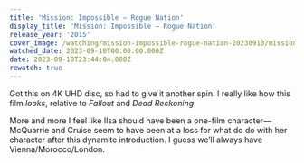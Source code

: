 ```yaml
---
title: 'Mission: Impossible – Rogue Nation'
display_title: 'Mission: Impossible – Rogue Nation'
release_year: '2015'
cover_image: /watching/mission-impossible-rogue-nation-20230910/mission-impossible-rogue-nation.jpg
watched_date: 2023-09-10T00:00:00.000Z
date: 2023-09-10T23:44:04.000Z
rewatch: true
---
```

Got this on 4K UHD disc, so had to give it another spin. I really like how this film _looks_, relative to _Fallout_ and _Dead Reckoning_.

More and more I feel like Ilsa should have been a one-film character—McQuarrie and Cruise seem to have been at a loss for what do do with her character after this dynamite introduction. I guess we’ll always have Vienna/Morocco/London.
